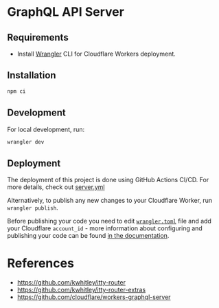 # GraphQL API Server

## Requirements

-   Install [Wrangler](https://github.com/cloudflare/wrangler#installation) CLI for Cloudflare Workers deployment.

## Installation

```sh
npm ci
```

## Development

For local development, run:

```sh
wrangler dev
```

## Deployment

The deployment of this project is done using GitHub Actions CI/CD. For more details, check out [server.yml](../.github/workflows/server.yml)

Alternatively, to publish any new changes to your Cloudflare Worker, run `wrangler publish`.

Before publishing your code you need to edit [`wrangler.toml`](./wrangler.toml) file and add your Cloudflare `account_id` - more information about configuring and publishing your code can be found [in the documentation](https://developers.cloudflare.com/workers/learning/getting-started#7-configure-your-project-for-deployment).

# References

-   https://github.com/kwhitley/itty-router
-   https://github.com/kwhitley/itty-router-extras
-   https://github.com/cloudflare/workers-graphql-server
